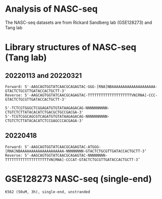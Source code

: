
# Analysis of NASC-seq

The NASC-seq datasets are from Rickard Sandberg lab (GSE128273) and Tang lab

# Library structures of NASC-seq (Tang lab)

## 20220113 and 20220321

    Forward: 5'-AAGCAGTGGTATCAACGCAGAGTAC-GGG-[RNA]NBAAAAAAAAAAAAAAAAAAAA-GTACTCTGCGTTGATACCACTGCTT-3'
    Reverse: 5'-AAGCAGTGGTATCAACGCAGAGTAC-TTTTTTTTTTTTTTTTTTTTVN[RNA]-CCC-GTACTCTGCGTTGATACCACTGCTT-3'

    5'-TCTCGTGGGCTCGGAGATGTGTATAAGAGACAG-NNNNNNNNNN-CTGTCTCTTATACACATCTGACGCTGCCGACGA-3'
    5'-TCGTCGGCAGCGTCAGATGTGTATAAGAGACAG-NNNNNNNNNN-CTGTCTCTTATACACATCTCCGAGCCCACGAGA-3'

## 20220418

    Forward: 5’-AAGCAGTGGTATCAACGCAGAGTAC-ATGGG-[RNA]NBAAAAAAAAAAAAAAAAAAAA-NNNNNNNN-GTACTCTGCGTTGATACCACTGCTT-3’
    Reverse: 5’-AAGCAGTGGTATCAACGCAGAGTAC-NNNNNNNN-TTTTTTTTTTTTTTTTTTTTVN[RNA]-CCCAT-GTACTCTGCGTTGATACCACTGCTT-3’

# GSE128273 NASC-seq (single-end)

    K562 (50uM, 3h), single-end, unstranded

